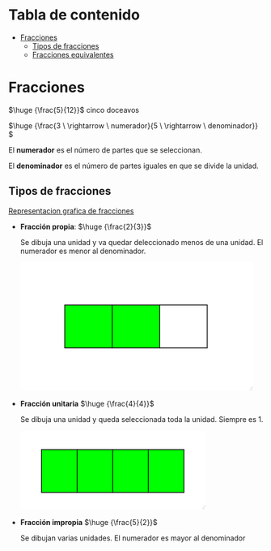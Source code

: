 # Tabla de contenido

- [Fracciones](#fracciones)
  - [Tipos de fracciones](#tipos-de-fracciones)
  - [Fracciones equivalentes](#fracciones-equivalentes)

# Fracciones

$\huge {\frac{5}{12}}$ cinco doceavos

$\huge {\frac{3 \ \rightarrow \ numerador}{5 \ \rightarrow \ denominador}} $

El **numerador** es el número de partes que se seleccionan.

El **denominador** es el número de partes iguales en que se divide la unidad.

## Tipos de fracciones

[Representacion grafica de fracciones](https://www.geogebra.org/m/HWEGBuXF)

- **Fracción propia**: $\huge {\frac{2}{3}}$

  Se dibuja una unidad y va quedar deleccionado menos de una unidad. El numerador es menor al denominador.

  ![Fraccion propia](./fracciones/propia.png)

- **Fracción unitaria** $\huge {\frac{4}{4}}$

  Se dibuja una unidad y queda seleccionada toda la unidad. Siempre es 1.

  ![Fraccion propia](./fracciones/unitaria.png)

- **Fracción impropia** $\huge {\frac{5}{2}}$

  Se dibujan varias unidades. El numerador es mayor al denominador
